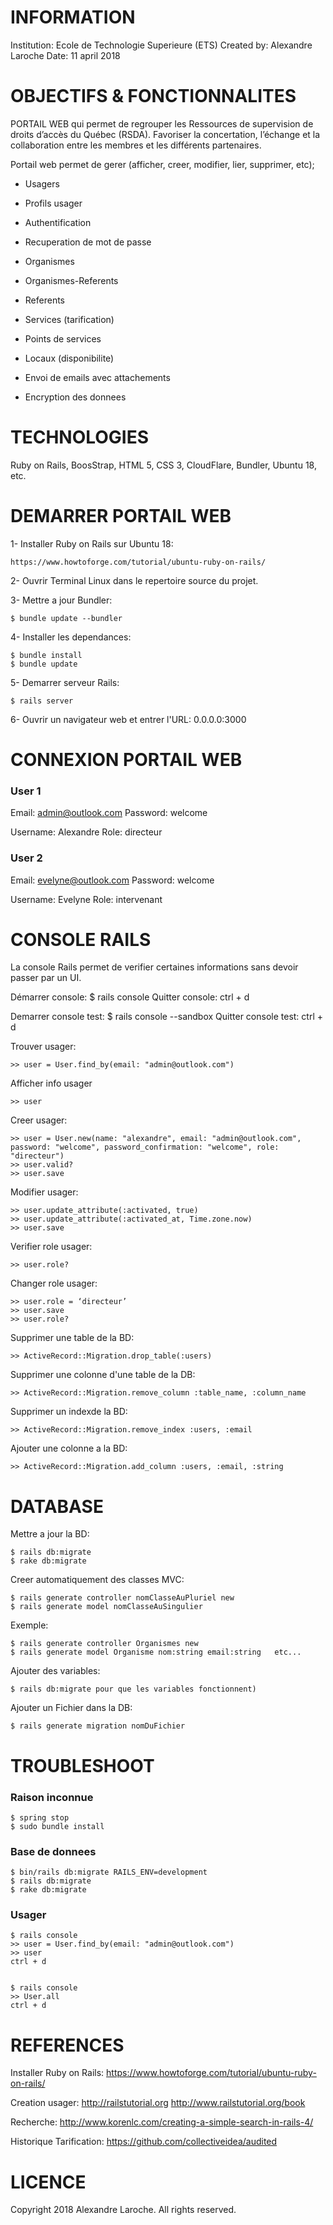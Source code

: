 
# INFORMATION

Institution:    Ecole de Technologie Superieure (ETS)
Created by:		Alexandre Laroche
Date:			11 april 2018


# OBJECTIFS & FONCTIONNALITES

PORTAIL WEB qui permet de regrouper les Ressources de supervision de droits d’accès du Québec (RSDA).
Favoriser la concertation, l’échange et la collaboration entre les membres et les différents partenaires.

Portail web permet de gerer (afficher, creer, modifier, lier, supprimer, etc);

- Usagers
- Profils usager
- Authentification
- Recuperation de mot de passe

- Organismes
- Organismes-Referents
- Referents

- Services (tarification)
- Points de services
- Locaux (disponibilite)

- Envoi de emails avec attachements
- Encryption des donnees


# TECHNOLOGIES

Ruby on Rails, BoosStrap, HTML 5, CSS 3, CloudFlare, Bundler, Ubuntu 18, etc.


# DEMARRER PORTAIL WEB

1- Installer Ruby on Rails sur Ubuntu 18:

	https://www.howtoforge.com/tutorial/ubuntu-ruby-on-rails/

2- Ouvrir Terminal Linux dans le repertoire source du projet.

3- Mettre a jour Bundler:

	$ bundle update --bundler

4- Installer les dependances:

	$ bundle install
	$ bundle update

5- Demarrer serveur Rails:

	$ rails server

6- Ouvrir un navigateur web et entrer l'URL:  0.0.0.0:3000


# CONNEXION PORTAIL WEB

### User 1

Email:		admin@outlook.com
Password:	welcome

Username:	Alexandre
Role:		directeur

### User 2

Email:		evelyne@outlook.com
Password:	welcome

Username:	Evelyne
Role:		intervenant


# CONSOLE RAILS

La console Rails permet de verifier certaines informations sans devoir passer par un UI.


Démarrer console:		$ rails console
Quitter console:		ctrl + d

Demarrer console test:	$ rails console --sandbox
Quitter console test:	ctrl + d


Trouver usager:

	>> user = User.find_by(email: "admin@outlook.com")

Afficher info usager

	>> user

Creer usager:

	>> user = User.new(name: "alexandre", email: "admin@outlook.com", password: "welcome", password_confirmation: "welcome", role: "directeur")
	>> user.valid?
	>> user.save

Modifier usager:

	>> user.update_attribute(:activated, true)
	>> user.update_attribute(:activated_at, Time.zone.now)
	>> user.save

Verifier role usager:

	>> user.role?

Changer role usager:

	>> user.role = ‘directeur’
	>> user.save
	>> user.role?


Supprimer une table de la BD:

	>> ActiveRecord::Migration.drop_table(:users)


Supprimer une colonne d'une table de la DB:

	>> ActiveRecord::Migration.remove_column :table_name, :column_name


Supprimer un indexde la BD:

	>> ActiveRecord::Migration.remove_index :users, :email


Ajouter une colonne a la BD:

	>> ActiveRecord::Migration.add_column :users, :email, :string


# DATABASE

Mettre a jour la BD:

	$ rails db:migrate
	$ rake db:migrate

Creer automatiquement des classes MVC:

	$ rails generate controller nomClasseAuPluriel new
	$ rails generate model nomClasseAuSingulier 


Exemple:

	$ rails generate controller Organismes new
	$ rails generate model Organisme nom:string email:string   etc... 


Ajouter des variables:

	$ rails db:migrate pour que les variables fonctionnent)


Ajouter un Fichier dans la DB:

	$ rails generate migration nomDuFichier


# TROUBLESHOOT

### Raison inconnue

	$ spring stop
	$ sudo bundle install

### Base de donnees

	$ bin/rails db:migrate RAILS_ENV=development
	$ rails db:migrate
	$ rake db:migrate

### Usager

	$ rails console
	>> user = User.find_by(email: "admin@outlook.com")
	>> user
	ctrl + d


	$ rails console
	>> User.all
	ctrl + d


# REFERENCES

Installer Ruby on Rails: https://www.howtoforge.com/tutorial/ubuntu-ruby-on-rails/

Creation usager: http://railstutorial.org
                 http://www.railstutorial.org/book

Recherche: http://www.korenlc.com/creating-a-simple-search-in-rails-4/

Historique Tarification: https://github.com/collectiveidea/audited


# LICENCE

Copyright 2018 Alexandre Laroche. 
All rights reserved.